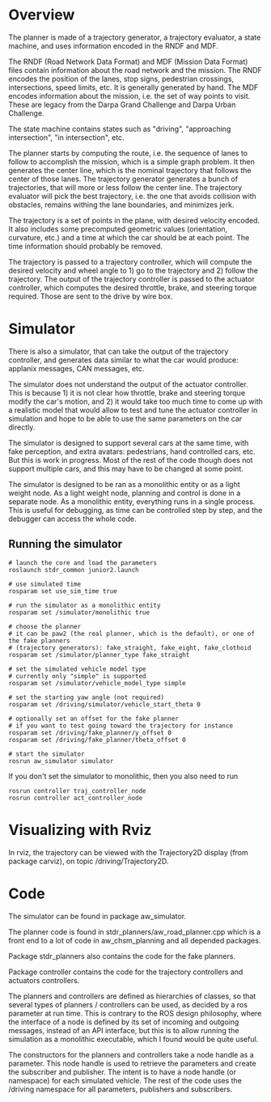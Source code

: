 # Overview

The planner is made of a trajectory generator, a trajectory evaluator, a state machine, and uses information encoded in the RNDF and MDF.

The RNDF (Road Network Data Format) and MDF (Mission Data Format) files contain information about the road network and the mission. The RNDF encodes the position of the lanes, stop signs, pedestrian crossings, intersections, speed limits, etc. It is generally generated by hand. The MDF encodes information about the mission, i.e. the set of way points to visit. These are legacy from the Darpa Grand Challenge and Darpa Urban Challenge.

The state machine contains states such as "driving", "approaching intersection", "in intersection", etc.

The planner starts by computing the route, i.e. the sequence of lanes to follow to accomplish the mission, which is a simple graph problem. It then generates the center line, which is the nominal trajectory that follows the center of those lanes. The trajectory generator generates a bunch of trajectories, that will more or less follow the center line. The trajectory evaluator will pick the best trajectory, i.e. the one that avoids collision with obstacles, remains withing the lane boundaries, and minimizes jerk.

The trajectory is a set of points in the plane, with desired velocity encoded. It also includes some precomputed geometric values (orientation, curvature, etc.) and a time at which the car should be at each point. The time information should probably be removed.

The trajectory is passed to a trajectory controller, which will compute the desired velocity and wheel angle to 1) go to the trajectory and 2) follow the trajectory. The output of the trajectory controller is passed to the actuator controller, which computes the desired throttle, brake, and steering torque required. Those are sent to the drive by wire box.

# Simulator

There is also a simulator, that can take the output of the trajectory controller, and generates data similar to what the car would produce: applanix messages, CAN messages, etc.

The simulator does not understand the output of the actuator controller. This is because 1) it is not clear how throttle, brake and steering torque modify the car's motion, and 2) it would take too much time to come up with a realistic model that would allow to test and tune the actuator controller in simulation and hope to be able to use the same parameters on the car directly.

The simulator is designed to support several cars at the same time, with fake perception, and extra avatars: pedestrians, hand controlled cars, etc. But this is work in progress. Most of the rest of the code though does not support multiple cars, and this may have to be changed at some point.

The simulator is designed to be ran as a monolithic entity or as a light weight node. As a light weight node, planning and control is done in a separate node. As a monolithic entity, everything runs in a single process. This is useful for debugging, as time can be controlled step by step, and the debugger can access the whole code.

## Running the simulator

```
# launch the core and load the parameters
roslaunch stdr_common junior2.launch

# use simulated time
rosparam set use_sim_time true

# run the simulator as a monolithic entity
rosparam set /simulator/monolithic true

# choose the planner
# it can be paw2 (the real planner, which is the default), or one of the fake planners
# (trajectory generators): fake_straight, fake_eight, fake_clothoid
rosparam set /simulator/planner_type fake_straight

# set the simulated vehicle model type
# currently only "simple" is supported
rosparam set /simulator/vehicle_model_type simple

# set the starting yaw angle (not required)
rosparam set /driving/simulator/vehicle_start_theta 0

# optionally set an offset for the fake planner
# if you want to test going toward the trajectory for instance
rosparam set /driving/fake_planner/y_offset 0
rosparam set /driving/fake_planner/theta_offset 0

# start the simulator
rosrun aw_simulator simulator
```

If you don't set the simulator to monolithic, then you also need to run

```
rosrun controller traj_controller_node
rosrun controller act_controller_node
```

# Visualizing with Rviz

In rviz, the trajectory can be viewed with the Trajectory2D display (from package carviz), on topic /driving/Trajectory2D.

# Code

The simulator can be found in package aw_simulator.

The planner code is found in stdr_planners/aw_road_planner.cpp which is a front end to a lot of code in aw_chsm_planning and all depended packages.

Package stdr_planners also contains the code for the fake planners.

Package controller contains the code for the trajectory controllers and actuators controllers.

The planners and controllers are defined as hierarchies of classes, so that several types of planners / controllers can be used, as decided by a ros parameter at run time. This is contrary to the ROS design philosophy, where the interface of a node is defined by its set of incoming and outgoing messages, instead of an API interface, but this is to allow running the simulation as a monolithic executable, which I found would be quite useful.

The constructors for the planners and controllers take a node handle as a parameter. This node handle is used to retrieve the parameters and create the subscriber and publisher. The intent is to have a node handle (or namespace) for each simulated vehicle. The rest of the code uses the /driving namespace for all parameters, publishers and subscribers.
